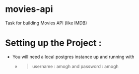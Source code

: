 # movies-api
Task for building Movies API (like IMDB)

# Setting up the Project :
- You will need a local postgres instance up and running with 
  - > username : amogh 
      and  password : amogh 